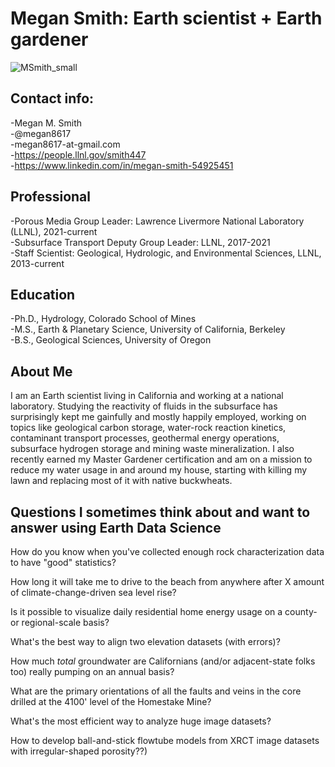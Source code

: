 # Megan Smith: Earth scientist + Earth gardener
![MSmith_small](https://github.com/megan8617/megan8617.github.io/assets/108903377/813ea5d4-995d-4893-aa7a-fc71cd6a65e3)

## Contact info: ##
-Megan M. Smith<br>
-@megan8617<br> 
-megan8617-at-gmail.com<br>
-https://people.llnl.gov/smith447<br>
-https://www.linkedin.com/in/megan-smith-54925451<br>

## Professional ##
-Porous Media Group Leader: Lawrence Livermore National Laboratory (LLNL), 2021-current<br>
-Subsurface Transport Deputy Group Leader: LLNL, 2017-2021<br>
-Staff Scientist: Geological, Hydrologic, and Environmental Sciences, LLNL, 2013-current<br>

## Education ##
-Ph.D., Hydrology, Colorado School of Mines<br>
-M.S., Earth & Planetary Science, University of California, Berkeley<br>
-B.S., Geological Sciences, University of Oregon<br>

## About Me ##
I am an Earth scientist living in California and working at a national laboratory. Studying the reactivity of fluids in the subsurface has surprisingly kept me gainfully and mostly happily employed, working on topics like geological carbon storage, water-rock reaction kinetics, contaminant transport processes, geothermal energy operations, subsurface hydrogen storage and mining waste mineralization. I also recently earned my Master Gardener certification and am on a mission to reduce my water usage in and around my house, starting with killing my lawn and replacing most of it with native buckwheats.

## Questions I sometimes think about and want to answer using Earth Data Science ##
How do you know when you've collected enough rock characterization data to have "good" statistics?<br>

How long it will take me to drive to the beach from anywhere after X amount of climate-change-driven sea level rise?<br>

Is it possible to visualize  daily residential home energy usage on a county- or regional-scale basis?<br>

What's the best way to align two elevation datasets (with errors)?<br>

How much _total_ groundwater are Californians (and/or adjacent-state folks too) really pumping on an annual basis?<br>

What are the primary orientations of all the faults and veins in the core drilled at the 4100' level of the Homestake Mine?<br>

What's the most efficient way to analyze huge image datasets?<br>

How to develop ball-and-stick flowtube models from XRCT image datasets with irregular-shaped porosity??)<br>





  

